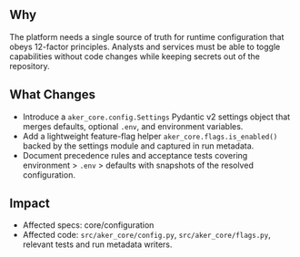 ## Why
The platform needs a single source of truth for runtime configuration that obeys 12-factor principles. Analysts and services must be able to toggle capabilities without code changes while keeping secrets out of the repository.

## What Changes
- Introduce a `aker_core.config.Settings` Pydantic v2 settings object that merges defaults, optional `.env`, and environment variables.
- Add a lightweight feature-flag helper `aker_core.flags.is_enabled()` backed by the settings module and captured in run metadata.
- Document precedence rules and acceptance tests covering environment > `.env` > defaults with snapshots of the resolved configuration.

## Impact
- Affected specs: core/configuration
- Affected code: `src/aker_core/config.py`, `src/aker_core/flags.py`, relevant tests and run metadata writers.

